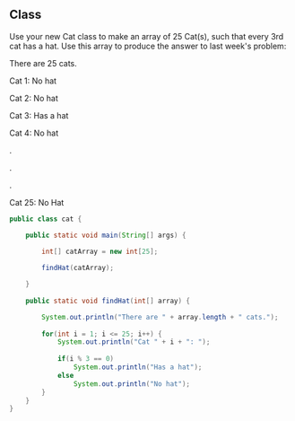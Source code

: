 ## Class

Use your new Cat class to make an array of 25 Cat(s), such that every 3rd cat has a hat. Use this array to produce the answer to last week's problem:

There are 25 cats.

Cat 1: No hat

Cat 2: No hat

Cat 3: Has a hat

Cat 4: No hat

.

.

.

Cat 25: No Hat



```java
public class cat {

	public static void main(String[] args) {

		int[] catArray = new int[25];
		
		findHat(catArray);

	}
	
	public static void findHat(int[] array) {

		System.out.println("There are " + array.length + " cats.");
		
		for(int i = 1; i <= 25; i++) {
			System.out.println("Cat " + i + ": ");
			
			if(i % 3 == 0)
				System.out.println("Has a hat");
			else
				System.out.println("No hat");
		}
	}
}
```
